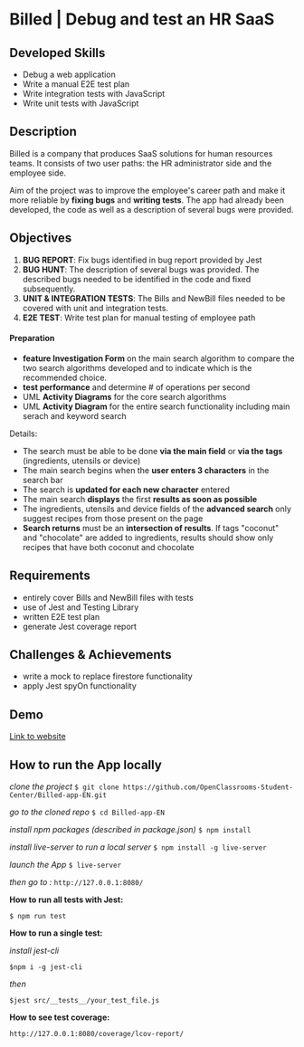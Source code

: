 # Billed | Debug and test an HR SaaS

## Developed Skills

- Debug a web application
- Write a manual E2E test plan
- Write integration tests with JavaScript
- Write unit tests with JavaScript

## Description

Billed is a company that produces SaaS solutions for human resources teams. It consists of two user paths: the HR administrator side and the employee side.

Aim of the project was to improve the employee's career path and make it more reliable by **fixing bugs** and **writing tests**. The app had already been developed, the code as well as a description of several bugs were provided.

## Objectives

1. **BUG REPORT**: Fix bugs identified in bug report provided by Jest
2. **BUG HUNT**: The description of several bugs was provided. The described bugs needed to be identified in the code and fixed subsequently.
3. **UNIT & INTEGRATION TESTS**: The Bills and NewBill files needed to be covered with unit and integration tests.
4. **E2E TEST**: Write test plan for manual testing of employee path

#### Preparation

- **feature Investigation Form** on the main search algorithm to compare the two search algorithms developed and to indicate which is the recommended choice.
- **test performance** and determine # of operations per second
- UML **Activity Diagrams** for the core search algorithms
- UML **Activity Diagram** for the entire search functionality including main serach and keyword search

Details:

- The search must be able to be done **via the main field** or **via the tags**
  (ingredients, utensils or device)
- The main search begins when the **user enters 3 characters** in the search bar
- The search is **updated for each new character** entered
- The main search **displays** the first **results as soon as possible**
- The ingredients, utensils and device fields of the **advanced search** only
  suggest recipes from those present on the page
- **Search returns** must be an **intersection of results**. If tags "coconut" and "chocolate" are added to ingredients, results should show only recipes that have both coconut and chocolate

## Requirements

- entirely cover Bills and NewBill files with tests
- use of Jest and Testing Library
- written E2E test plan
- generate Jest coverage report

## Challenges & Achievements

- write a mock to replace firestore functionality
- apply Jest spyOn functionality

## Demo

[Link to website](https://christinebogdan.github.io/p5_RecipeSearchEngine/)

## How to run the App locally

_clone the project_
`$ git clone https://github.com/OpenClassrooms-Student-Center/Billed-app-EN.git`

_go to the cloned repo_
`$ cd Billed-app-EN`

_install npm packages (described in package.json)_
`$ npm install`

_install live-server to run a local server_
`$ npm install -g live-server`

_launch the App_
`$ live-server`

_then go to :_
`http://127.0.0.1:8080/`

**How to run all tests with Jest:**

`$ npm run test`

**How to run a single test:**

_install jest-cli_

`$npm i -g jest-cli`

_then_

`$jest src/__tests__/your_test_file.js`

**How to see test coverage:**

`http://127.0.0.1:8080/coverage/lcov-report/`
